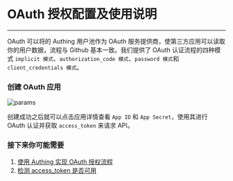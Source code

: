 # OAuth 授权配置及使用说明

----------

OAuth 可以将的 Authing 用户池作为 OAuth 服务提供商，使第三方应用可以读取你的用户数据，流程与 Github 基本一致。我们提供了 OAuth 认证流程的四种模式 `implicit 模式`、`authorization_code 模式`、`password 模式`和 `client_credentials 模式`。

### 创建 OAuth 应用

![params][1]

创建成功之后就可以点击应用详情查看 `App ID` 和 `App Secret`，使用其进行 OAuth 认证并获取 `access_token` 来请求 API。

  [1]: https://usercontents.authing.cn/docs/oauth/new_oauth.jpg

### 接下来你可能需要

1. [使用 Authing 实现 OAuth 授权流程](https://docs.authing.cn/#/oauthProvider/authorize)
2. [检测 access_token 是否可用](https://docs.authing.cn/#/OIDCProvider/authorize?id=%E9%AA%8C%E8%AF%81-access_token-%E5%92%8C-id_token-%E7%9A%84%E5%90%88%E6%B3%95%E6%80%A7)